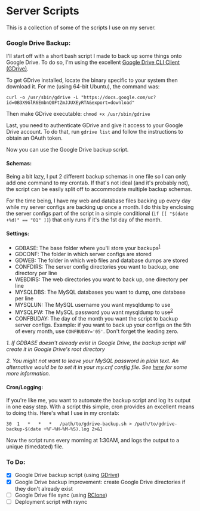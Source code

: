 # Server Scripts

This is a collection of some of the scripts I use on my server.

### Google Drive Backup:

I'll start off with a short bash script I made to back up some things onto Google Drive. To do so, I'm using the excellent [Google Drive CLI Client (GDrive)][1].

To get GDrive installed, locate the binary specific to your system then download it. For me (using 64-bit Ubuntu), the command was:

`curl -o /usr/sbin/gdrive -L "https://docs.google.com/uc?id=0B3X9GlR6EmbnQ0FtZmJJUXEyRTA&export=download"`

Then make GDrive executable: `chmod +x /usr/sbin/gdrive`

Last, you need to authenticate GDrive and give it access to your Google Drive account. To do that, run `gdrive list` and follow the instructions to obtain an OAuth token. 

Now you can use the Google Drive backup script.

#### Schemas:

Being a bit lazy, I put 2 different backup schemas in one file so I can only add one command to my crontab. If that's not ideal (and it's probably not), the script can be easily split off to accommodate multiple backup schemas.

For the time being, I have my web and database files backing up every day while my server configs are backing up once a month. I do this by enclosing the server configs part of the script in a simple conditional (`if [[ "$(date +%d)" == "01" ]]`) that only runs if it's the 1st day of the month.

#### Settings:

- GDBASE: The base folder where you'll store your backups<sup>[1](#1)</sup>
- GDCONF: The folder in which server configs are stored
- GDWEB: The folder in which web files and database dumps are stored
- CONFDIRS: The server config directories you want to backup, one directory per line
- WEBDIRS: The web directories you want to back up, one directory per line
- MYSQLDBS: The MySQL databases you want to dump, one database per line
- MYSQLUN: The MySQL username you want mysqldump to use
- MYSQLPW: The MySQL password you want mysqldump to use<sup>[2](#2)</sup>
- CONFBUDAY: The day of the month you want the script to backup server configs. Example: if you want to back up your configs on the 5th of every month, use `CONFBUDAY='05'`. Don't forget the leading zero.

*<a name="1">1</a>. If GDBASE doesn't already exist in Google Drive, the backup script will create it in Google Drive's root directory*

*<a name="2">2</a>. You might not want to leave your MySQL password in plain text. An alternative would be to set it in your my.cnf config file. See [here][3] for some more information.*

#### Cron/Logging:

If you're like me, you want to automate the backup script and log its output in one easy step. With a script this simple, cron provides an excellent means to doing this. Here's what I use in my crontab:

`30  1   *   *   *   /path/to/gdrive-backup.sh > /path/to/gdrive-backup-$(date +%F-%H-%M-%S).log 2>&1`

Now the script runs every morning at 1:30AM, and logs the output to a unique (timedated) file.

### To Do:
- [X] Google Drive backup script (using [GDrive][1])
- [X] Google Drive backup improvement: create Google Drive directories if they don't already exist
- [ ] Google Drive file sync (using [RClone][2])
- [ ] Deployment script with rsync

[1]: https://github.com/prasmussen/gdrive
[2]: https://github.com/ncw/rclone/
[3]: https://stackoverflow.com/a/9293090